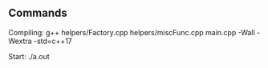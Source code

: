 ## Commands

Compiling:
 g++ helpers/Factory.cpp helpers/miscFunc.cpp main.cpp -Wall -Wextra -std=c++17

 Start:
 ./a.out